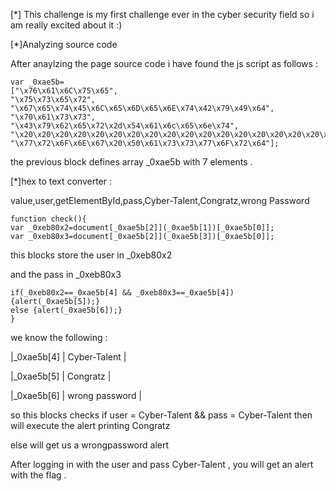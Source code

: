 [*] This challenge is my first challenge ever in the cyber security field so i am really excited about it :)

[*]Analyzing source code

After anaylzing the page source code i have found the js script as follows :
```
var _0xae5b=         
["\x76\x61\x6C\x75\x65",
"\x75\x73\x65\x72",
"\x67\x65\x74\x45\x6C\x65\x6D\x65\x6E\x74\x42\x79\x49\x64",
"\x70\x61\x73\x73",
"\x43\x79\x62\x65\x72\x2d\x54\x61\x6c\x65\x6e\x74",     
"\x20\x20\x20\x20\x20\x20\x20\x20\x20\x20\x20\x20\x20\x20\x20\x20\x20\x20\x20\x20\x20\x20\x43\x6F\x6E\x67\x72\x61\x74\x7A\x20\x0A\x0A", 
"\x77\x72\x6F\x6E\x67\x20\x50\x61\x73\x73\x77\x6F\x72\x64"]; 
```
the previous block defines array _0xae5b with 7 elements .

[*]hex to text converter :

value,user,getElementById,pass,Cyber-Talent,Congratz,wrong Password
```
function check(){
var _0xeb80x2=document[_0xae5b[2]](_0xae5b[1])[_0xae5b[0]];
var _0xeb80x3=document[_0xae5b[2]](_0xae5b[3])[_0xae5b[0]];

```
this blocks store the user in _0xeb80x2 

and the pass in _0xeb80x3

```
if(_0xeb80x2==_0xae5b[4] && _0xeb80x3==_0xae5b[4])        
{alert(_0xae5b[5]);}     
else {alert(_0xae5b[6]);}  
}

```
we know the following :

|_0xae5b[4] |  Cyber-Talent |

|_0xae5b[5] | Congratz |

|_0xae5b[6] | wrong password |

so this blocks checks if user = Cyber-Talent && pass = Cyber-Talent then will execute the alert printing Congratz

else will get us a wrongpassword alert 

After logging in with the user and pass Cyber-Talent , you will get an alert  with the flag .


